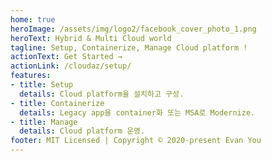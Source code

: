 ```yaml
---
home: true
heroImage: /assets/img/logo2/facebook_cover_photo_1.png
heroText: Hybrid & Multi Cloud world
tagline: Setup, Containerize, Manage Cloud platform !
actionText: Get Started →
actionLink: /cloudaz/setup/
features:
- title: Setup
  details: Cloud platform을 설치하고 구성.
- title: Containerize
  details: Legacy app을 container화 또는 MSA로 Modernize.
- title: Manage
  details: Cloud platform 운영.
footer: MIT Licensed | Copyright © 2020-present Evan You
---
```

